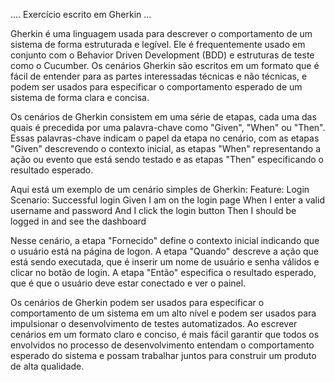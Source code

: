 .... Exercício escrito em Gherkin ...

Gherkin é uma linguagem usada para descrever o comportamento de um sistema de forma estruturada e legível. Ele é frequentemente usado em conjunto com o Behavior Driven Development (BDD) e estruturas de teste como o Cucumber. Os cenários Gherkin são escritos em um formato que é fácil de entender para as partes interessadas técnicas e não técnicas, e podem ser usados para especificar o comportamento esperado de um sistema de forma clara e concisa.

Os cenários de Gherkin consistem em uma série de etapas, cada uma das quais é precedida por uma palavra-chave como "Given", "When" ou "Then". Essas palavras-chave indicam o papel da etapa no cenário, com as etapas "Given" descrevendo o contexto inicial, as etapas "When" representando a ação ou evento que está sendo testado e as etapas "Then" especificando o resultado esperado.

Aqui está um exemplo de um cenário simples de Gherkin:
Feature: Login
    Scenario: Successful login
    Given I am on the login page
    When I enter a valid username and password
    And I click the login button
    Then I should be logged in and see the dashboard

Nesse cenário, a etapa "Fornecido" define o contexto inicial indicando que o usuário está na página de logon. A etapa "Quando" descreve a ação que está sendo executada, que é inserir um nome de usuário e senha válidos e clicar no botão de login. A etapa "Então" especifica o resultado esperado, que é que o usuário deve estar conectado e ver o painel.

Os cenários de Gherkin podem ser usados para especificar o comportamento de um sistema em um alto nível e podem ser usados para impulsionar o desenvolvimento de testes automatizados. Ao escrever cenários em um formato claro e conciso, é mais fácil garantir que todos os envolvidos no processo de desenvolvimento entendam o comportamento esperado do sistema e possam trabalhar juntos para construir um produto de alta qualidade.

